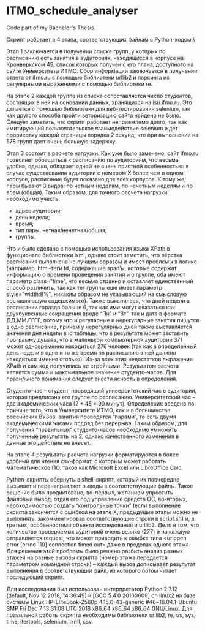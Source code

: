 # ITMO_schedule_analyser
Code part of my Bachelor's Thesis.

Скрипт работает в 4 этапа, соответствующих файлам с Python-кодом.\

Этап 1 заключается в получении списка групп, у которых по расписанию есть занятия в аудиториях, находящихся в корпусе на Кронверкском 49, список которых получен с его плана, доступного на сайте Университета ИТМО. Сбор информации заключается в получении ответа от ifmo.ru с помощью библиотеки urllib2 и парсинга их регулярными выражениями с помощью библиотеки re.  

На этапе 2 каждой группе из списка сопоставляется число студентов, состоящих в ней на основании данных, хранящихся на isu.ifmo.ru. Это делается с помощью библиотеки для веб-тестирования selenium, так как другого способа пройти авторизацию сайта найдено не было. Следует заметить, что скрипт работает неприемлемо долго, так как имитирующий пользовательское взаимодействие selenium ждет прорисовку каждой страницы порядка 2 секунд, что при выполнении на 578 групп дает очень большую задержку.  

Этап 3 состоит в расчете нагрузки. Как уже было замечено, сайт ifmo.ru позволяет обращаться к расписанию по аудиториям, что весьма удобно, однако, обладает одной не очень приятной особенностью: в случае существования аудитории с номером Х более чем в одном корпусе, расписание будет показано для всех корпусов. К тому же, пары бывают 3 видов: по четным неделям, по нечетным неделям и по всем (общая). Таким образом, для точного расчета нагрузки необходимо учесть:
* адрес аудитории;
* день недели;
* время;
* тип пары: четная/нечетная/общая;
* группы.

Что и было сделано с помощью использования языка XPath в функционале библиотеки lxml, однако стоит заметить, что вёрстка расписания выполнена не лучшим образом и имеет проблемы в логике (например, html-теги td, содержащие span’ы, которые содержат информацию о времени проведения занятия и о группе, оба имеют параметр class="time", что весьма странно и оставляет единственный способ различить, так как тег группы еще имеет параметр style="width:8%", никаким образом не указывающий на смысловую составляющую содержимого). Также выяснилось, что дней недели в расписании гораздо больше 6, так как ими могут оказаться как двухбуквенные сокращения  вроде “Пн” и “Вт”, так и дата в формате ДД.ММ.ГГГГ, потому что и регулярные и нерегулярные занятия пишутся в одно расписание, причем у нерегулярных дней также выставляется значения дня недели в id таблицы, что в результате может заставить программу думать, что в маленькой компьютерной аудитории 371 может одновременно находиться 276 человек (так как в определенный день недели в одно и то же время по расписанию в ней должно находиться именно столько). Из-за всех этих недостатков выражения XPath и сам код получились не стройными. Результатом расчета является сумма и максимальное значение студенто-часов. Для правильного понимания следует внести ясность в определения.

Студенто-час – студент, проводящий университетский час в аудитории, которая предписана его группе по расписанию.
Университетский час – два академических часа (2 * 45 = 90 минут). Определение введено по причине того, что в Университете ИТМО, как и в большинстве российских ВУЗов, занятия проводятся “парами”, то есть двумя академическими часами подряд без перерыва.
Таким образом, для получения “правильных” студенто-часов необходимо умножить полученные результаты на 2, однако качественного изменения в данные это действие не внесет.

На этапе 4 результаты расчета нагрузки форматируются в более удобный для чтения csv-формат, с которым может работать математическое ПО, такое как Microsoft Excel или LibreOffice Calc.

Python-скрипты обернуты в shell-скрипт, который их поочередно вызывает и перенаправляет выводы в соответствующие файлы. Такое решение было продиктовано, во-первых, желанием упростить файловый вывод, отдав его под управление средств ОС, во-вторых, необходимостью создать “контрольные точки” (если выполнение скрипта закончится с ошибкой на этапе Х, предыдущие этапы можно не выполнять, закомментировав соответствующие строки в script.sh) и, в третьих, особенностями объекта исследования и urllib2. Дело в том, что количество проверяемых аудиторий очень велико (277) и на каждую отправляется request, что может приводить к ошибке типа <urlopen error [errno 110] connection timed out> даже в пределах одного этажа. Для решения этой проблемы было решено разбить анализ разных этажей на разные вызовы скрипта (номер этажа передается параметром командной строки) – каждый вызов дописывает результат выполнения в соответствующий файл, из которого потом читает последующий скрипт. 

Для исследования был использован интерпретатор Python 2.7.12 (default, Nov 12 2018, 14:36:49) и  [GCC 5.4.0 20160609] on linux2 на базе системы    Linux HP-EliteBook-2560p 4.15.0-43-generic #46~16.04.1-Ubuntu SMP Fri Dec 7 13:31:08 UTC 2018 x86_64 x86_64 x86_64 GNU/Linux.
Для правильной работы скрипта необходимы библиотеки urllib2, re, os, sys, time, itertools, selenium, lxml, csv.
